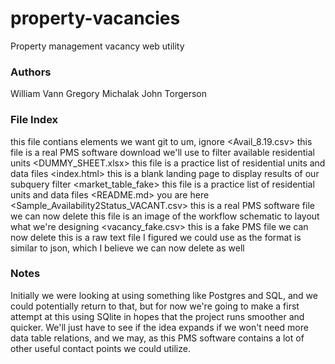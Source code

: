 # property-vacancies
Property management vacancy web utility

### Authors
William Vann
Gregory Michalak
John Torgerson

### File Index
<gitignore> this file contians elements we want git to um, ignore
<Avail_8.19.csv> this file is a real PMS software download we'll use to filter available residential units
<DUMMY_SHEET.xlsx> this file is a practice list of residential units and data files
<index.html> this is a blank landing page to display results of our subquery filter
<market_table_fake> this file is a practice list of residential units and data files
<README.md> you are here
<Sample_Availability2Status_VACANT.csv> this is a real PMS software file we can now delete
<Vacancy Workflow Design.jpg> this file is an image of the workflow schematic to layout what we're designing
<vacancy_fake.csv> this is a fake PMS file we can now delete
<Vacant xml raw text.rtf> this is a raw text file I figured we could use as the format is similar to json, which I believe we can now delete as well 
    

### Notes

Initially we were looking at using something like Postgres and SQL, and we could potentially return to that, but for now we're going to make a first attempt at this using SQlite in hopes that the project runs smoother and quicker. We'll just have to see if the idea expands if we won't need more data table relations, and we may, as this PMS software contains a lot of other useful contact points we could utilize. 


